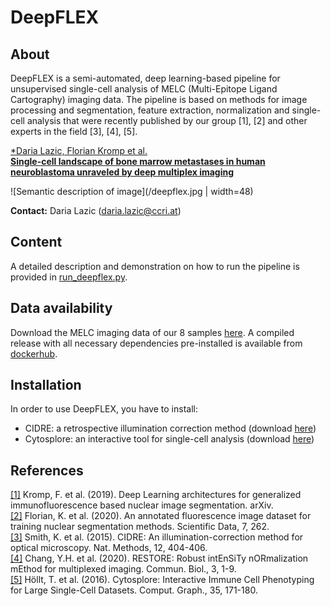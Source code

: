 # DeepFLEX

## About

DeepFLEX is a semi-automated, deep learning-based pipeline for unsupervised single-cell analysis of MELC (Multi-Epitope Ligand Cartography) imaging data. The pipeline is based on methods for image processing and segmentation, feature extraction, normalization and single-cell analysis that were recently published by our group [1], [2] and other experts in the field [3], [4], [5]. 

[*Daria Lazic, Florian Kromp et al.  
**Single-cell landscape of bone marrow metastases in human neuroblastoma unraveled by deep multiplex imaging**](https://arxiv.org/)

![Semantic description of image](/deepflex.jpg  | width=48)  
    
**Contact:** Daria Lazic ([daria.lazic@ccri.at](mailto:daria.lazic@ccri.at))

## Content

A detailed description and demonstration on how to run the pipeline is provided in [run_deepflex.py](/run_deepflex.py).

## Data availability

Download the MELC imaging data of our 8 samples [here](https://cloud.stanna.at/sharing/gDdiRiSxs).
A compiled release with all necessary dependencies pre-installed is available from [dockerhub](https://hub.docker.com/repository/docker/imageprocessing29092020/deepflex).	

## Installation

In order to use DeepFLEX, you have to install:  
- CIDRE: a retrospective illumination correction method (download [here](https://github.com/smithk/cidre))
- Cytosplore: an interactive tool for single-cell analysis (download [here](https://www.cytosplore.org/))

## References

<a id="1">[[1]](https://arxiv.org/abs/1907.12975)</a> 
Kromp, F. et al. (2019). 
Deep Learning architectures for generalized immunofluorescence based nuclear image segmentation. 
arXiv.  
<a id="1">[[2]](https://www.nature.com/articles/s41597-020-00608-w)</a> 
Florian, K. et al. (2020). 
An annotated fluorescence image dataset for training nuclear segmentation methods. 
Scientific Data, 7, 262.  
<a id="1">[[3]](https://www.nature.com/articles/nmeth.3323)</a> 
Smith, K. et al. (2015). 
CIDRE: An illumination-correction method for optical microscopy. 
Nat. Methods, 12, 404-406.  
<a id="1">[[4]](https://onlinelibrary.wiley.com/doi/full/10.1002/mrm.20426)</a> 
Chang, Y.H. et al. (2020). 
RESTORE: Robust intEnSiTy nORmalization mEthod for multiplexed imaging. 
Commun. Biol., 3, 1-9.  
<a id="1">[[5]](https://onlinelibrary.wiley.com/doi/abs/10.1111/cgf.12893)</a> 
Höllt, T. et al. (2016). 
Cytosplore: Interactive Immune Cell Phenotyping for Large Single-Cell Datasets. 
Comput. Graph., 35, 171-180.  
